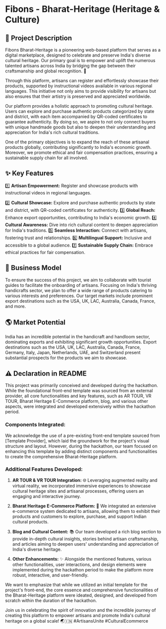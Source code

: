# Fibons - Bharat-Heritage (Heritage & Culture)

## 📝 Project Description

Fibons Bharat-Heritage is a pioneering web-based platform that serves as a digital marketplace, designed to celebrate and preserve India's diverse cultural heritage. Our primary goal is to empower and uplift the numerous talented artisans across India by bridging the gap between their craftsmanship and global recognition. 🎨

Through this platform, artisans can register and effortlessly showcase their products, supported by instructional videos available in various regional languages. This initiative not only aims to provide visibility for artisans but also ensures that their artistry is preserved and appreciated worldwide.

Our platform provides a holistic approach to promoting cultural heritage. Users can explore and purchase authentic products categorized by state and district, with each item accompanied by QR-coded certificates to guarantee authenticity. By doing so, we aspire to not only connect buyers with unique handmade goods but also to deepen their understanding and appreciation for India's rich cultural traditions.

One of the primary objectives is to expand the reach of these artisanal products globally, contributing significantly to India's economic growth. Moreover, we promote ethical and fair compensation practices, ensuring a sustainable supply chain for all involved.

## ✨ Key Features

1️⃣ **Artisan Empowerment:** Register and showcase products with instructional videos in regional languages.

2️⃣ **Cultural Showcase:** Explore and purchase authentic products by state and district, with QR-coded certificates for authenticity.
3️⃣ **Global Reach:** Enhance export opportunities, contributing to India's economic growth.
4️⃣ **Cultural Awareness:** Dive into rich cultural content to deepen appreciation for India's traditions.
5️⃣ **Seamless Interaction:** Connect with artisans, fostering trust and relationships.
6️⃣ **Multilingual Support:** Inclusive and accessible to a global audience.
7️⃣ **Sustainable Supply Chain:** Embrace ethical practices for fair compensation.

## 🚀 Business Model

To ensure the success of this project, we aim to collaborate with tourist guides to facilitate the onboarding of artisans. Focusing on India's thriving handicrafts sector, we plan to offer a wide range of products catering to various interests and preferences. Our target markets include prominent export destinations such as the USA, UK, LAC, Australia, Canada, France, and more.

## 🌎 Market Potential

India has an incredible potential in the handicraft and handloom sector, dominating exports and exhibiting significant growth opportunities. Export destinations such as the USA, UK, LAC, Australia, Canada, France, Germany, Italy, Japan, Netherlands, UAE, and Switzerland present substantial prospects for the products we aim to showcase.

## ⚠️ Declaration in README

This project was primarily conceived and developed during the hackathon. While the foundational front-end template was sourced from an external provider, all core functionalities and key features, such as AR TOUR, VR TOUR, Bharat Heritage E-Commerce platform, blog, and various other aspects, were integrated and developed extensively within the hackathon period.

### Components Integrated:

We acknowledge the use of a pre-existing front-end template sourced from [Template Provider], which laid the groundwork for the project's visual structure and layout. However, during the hackathon, our team focused on enhancing this template by adding distinct components and functionalities to create the comprehensive Bharat-Heritage platform.

### Additional Features Developed:

1. **AR TOUR & VR TOUR Integration:** 🌐 Leveraging augmented reality and virtual reality, we incorporated immersive experiences to showcase cultural heritage sites and artisanal processes, offering users an engaging and interactive journey.
   
2. **Bharat Heritage E-Commerce Platform:** 💼 We integrated an extensive e-commerce system dedicated to artisans, allowing them to exhibit their products and customers to explore, purchase, and support Indian cultural products.
   
3. **Blog and Cultural Content:** 📚 Our team developed a rich blog section to provide in-depth cultural insights, stories behind artisan craftsmanship, and articles aiming to deepen users' understanding and appreciation of India's diverse heritage.

4. **Other Enhancements:** ✨ Alongside the mentioned features, various other functionalities, user interactions, and design elements were implemented during the hackathon period to make the platform more robust, interactive, and user-friendly.

We want to emphasize that while we utilized an initial template for the project's front-end, the core essence and comprehensive functionalities of the Bharat-Heritage platform were ideated, designed, and developed from scratch within the duration of the hackathon.

Join us in celebrating the spirit of innovation and the incredible journey of creating this platform to empower artisans and promote India's cultural heritage on a global scale! 🌏🇮🇳 #ArtisansUnite #CulturalEcommerce
